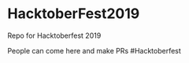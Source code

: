 # HacktoberFest2019
Repo for Hacktoberfest 2019 


People can come here and make PRs
#Hacktoberfest
